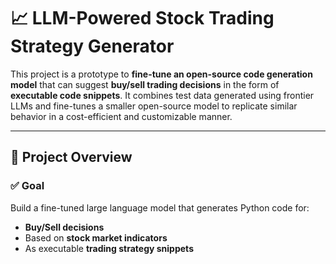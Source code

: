 # 📈 LLM-Powered Stock Trading Strategy Generator

This project is a prototype to **fine-tune an open-source code generation model** that can suggest **buy/sell trading decisions** in the form of **executable code snippets**. It combines test data generated using frontier LLMs and fine-tunes a smaller open-source model to replicate similar behavior in a cost-efficient and customizable manner.

---

## 🚀 Project Overview

### ✅ Goal
Build a fine-tuned large language model that generates Python code for:
- **Buy/Sell decisions**
- Based on **stock market indicators**
- As executable **trading strategy snippets**
